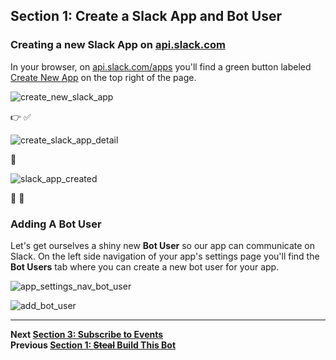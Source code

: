 ## Section 1: Create a Slack App and Bot User

### Creating a new Slack App on [api.slack.com](https://api.slack.com/apps)

In your browser, on [api.slack.com/apps](https://api.slack.com/apps) you'll find a green button labeled [Create New App](https://api.slack.com/apps/new) on the top right of the page.

![create_new_slack_app]()

:point_right: :white_check_mark:

![create_slack_app_detail](https://s3.ap-south-1.amazonaws.com/jenkinsbot/createapp.PNG)

:speak_no_evil:

![slack_app_created](https://s3.ap-south-1.amazonaws.com/jenkinsbot/createapp2.PNG)

:muscle: :tada:

### Adding A Bot User

Let's get ourselves a shiny new **Bot User** so our app can communicate on Slack. On the left side navigation of your app's settings page you'll find the **Bot Users** tab where you can create a new bot user for your app.

![app_settings_nav_bot_user](https://cloud.githubusercontent.com/assets/4828352/20548580/8826d680-b0d9-11e6-96bc-84cfdabff6f4.png)

![add_bot_user](https://s3.ap-south-1.amazonaws.com/jenkinsbot/createapp3.PNG)

---
**Next [Section 3: Subscribe to Events](./../docs/Section-3.md)**  
**Previous [Section 1: ~~Steal~~ Build This Bot](./../docs/Section-1.md)**  
